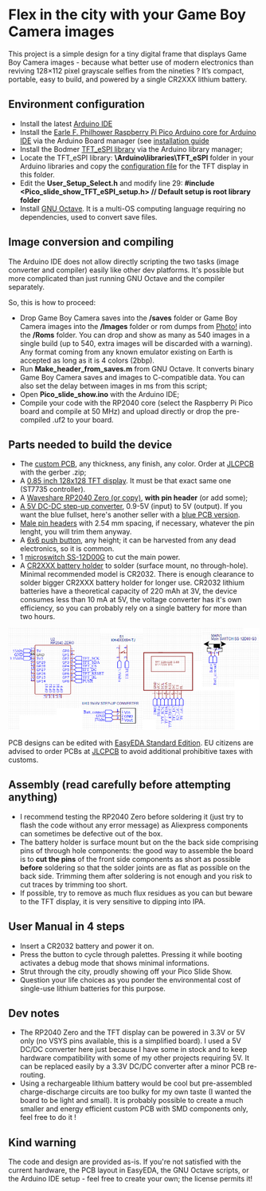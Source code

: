 # Flex in the city with your Game Boy Camera images

This project is a simple design for a tiny digital frame that displays Game Boy Camera images - because what better use of modern electronics than reviving 128×112 pixel grayscale selfies from the nineties ? It’s compact, portable, easy to build, and powered by a single CR2XXX lithium battery.

## Environment configuration

- Install the latest [Arduino IDE](https://www.arduino.cc/en/software)
- Install the [Earle F. Philhower Raspberry Pi Pico Arduino core for Arduino IDE](https://github.com/earlephilhower/arduino-pico) via the Arduino Board manager (see [installation guide](https://github[...])
- Install the Bodmer [TFT_eSPI library](https://github.com/Bodmer/TFT_eSPI) via the Arduino library manager;
- Locate the TFT_eSPI library: **\Arduino\libraries\TFT_eSPI** folder in your Arduino libraries and copy the [configuration file](/Pico_slide_show/TFT_setup) for the TFT display in this folder.
- Edit the **User_Setup_Select.h** and modify line 29:
    **#include <Pico_slide_show_TFT_eSPI_setup.h> // Default setup is root library folder**
- Install [GNU Octave](https://www.octave.org/). It is a multi-OS computing language requiring no dependencies, used to convert save files.

## Image conversion and compiling

The Arduino IDE does not allow directly scripting the two tasks (image converter and compiler) easily like other dev platforms. It's possible but more complicated than just running GNU Octave and the compiler separately.

So, this is how to proceed:

- Drop Game Boy Camera saves into the **/saves** folder or Game Boy Camera images into the **/Images** folder or rom dumps from [Photo!](https://github.com/untoxa/gb-photo) into the **/Roms** folder. You can drop and show as many as 540 images in a single build (up to 540, extra images will be discarded with a warning). Any format coming from any known emulator existing on Earth is accepted as long as it is 4 colors (2bbp).
- Run **Make_header_from_saves.m** from GNU Octave. It converts binary Game Boy Camera saves and images to C-compatible data. You can also set the delay between images in ms from this script;
- Open **Pico_slide_show.ino** with the Arduino IDE;
- Compile your code with the RP2040 core (select the Raspberry Pi Pico board and compile at 50 MHz) and upload directly or drop the pre-compiled .uf2 to your board.

## Parts needed to build the device

- The [custom PCB](/PCB), any thickness, any finish, any color. Order at [JLCPCB](https://jlcpcb.com/) with the gerber .zip;
- A [0.85 inch 128x128 TFT display](https://aliexpress.com/item/1005008822385316.html). It must be that exact same one (ST7735 controller).
- A [Waveshare RP2040 Zero (or copy)](https://www.aliexpress.com/item/1005003504006451.html), **with pin header** (or add some);
- [A 5V DC-DC step-up converter](https://www.aliexpress.com/item/32809095271.html), 0.9-5V (input) to 5V (output). If you want the blue fullset, here's another seller with a [blue PCB version](https://aliexpress.com/item/1005001640003575.html).
- [Male pin headers](https://www.aliexpress.com/item/4000873858801.html) with 2.54 mm spacing, if necessary, whatever the pin lenght, you will trim them anyway.
- A [6x6 push button](https://www.aliexpress.com/item/1005003938244847.html), any height; it can be harvested from any dead electronics, so it is common.
- 1 [microswitch SS-12D00G](https://www.aliexpress.com/item/1005003938856402.html) to cut the main power.
- A [CR2XXX battery holder](https://aliexpress.com/item/1005006357635710.html) to solder (surface mount, no through-hole). Minimal recommended model is CR2032. There is enough clearance to solder bigger CR2XXX battery holder for longer use. CR2032 lithium batteries have a theoretical capacity of 220 mAh at 3V, the device consumes less than 10 mA at 5V, the voltage converter has it's own efficiency, so you can probably rely on a single battery for more than two hours.

![](/PCB/Schematic.png)

PCB designs can be edited with [EasyEDA Standard Edition](https://easyeda.com). EU citizens are advised to order PCBs at [JLCPCB](https://jlcpcb.com/) to avoid additional prohibitive taxes with customs. 

## Assembly (read carefully before attempting anything)

- I recommend testing the RP2040 Zero before soldering it (just try to flash the code without any error message) as Aliexpress components can sometimes be defective out of the box.
- The battery holder is surface mount but on the the back side comprising pins of through hole components: the good way to assemble the board is to **cut the pins** of the front side components as short as possible **before** soldering so that the solder joints are as flat as possible on the back side. Trimming them after soldering is not enough and you risk to cut traces by trimming too short.
- If possible, try to remove as much flux residues as you can but beware to the TFT display, it is very sensitive to dipping into IPA.

## User Manual in 4 steps

- Insert a CR2032 battery and power it on.
- Press the button to cycle through palettes. Pressing it while booting activates a debug mode that shows minimal informations.
- Strut through the city, proudly showing off your Pico Slide Show.
- Question your life choices as you ponder the environmental cost of single-use lithium batteries for this purpose.

## Dev notes

- The RP2040 Zero and the TFT display can be powered in 3.3V or 5V only (no VSYS pins available, this is a simplified board). I used a 5V DC/DC converter here just because I have some in stock and to keep hardware compatibility with some of my other projects requiring 5V. It can be replaced easily by a 3.3V DC/DC converter after a minor PCB re-routing.
- Using a rechargeable lithium battery would be cool but pre-assembled charge-discharge circuits are too bulky for my own taste (I wanted the board to be light and small). It is probably possible to create a much smaller and energy efficient custom PCB with SMD components only, feel free to do it !

## Kind warning

The code and design are provided as-is. If you're not satisfied with the current hardware, the PCB layout in EasyEDA, the GNU Octave scripts, or the Arduino IDE setup - feel free to create your own; the license permits it!
